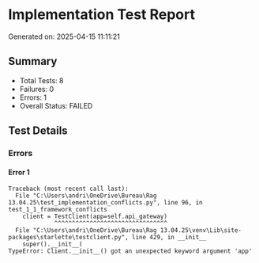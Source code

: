 # Implementation Test Report
Generated on: 2025-04-15 11:11:21

## Summary
- Total Tests: 8
- Failures: 0
- Errors: 1
- Overall Status: FAILED

## Test Details

### Errors

#### Error 1
```
Traceback (most recent call last):
  File "C:\Users\andri\OneDrive\Bureau\Rag 13.04.25\test_implementation_conflicts.py", line 96, in test_1_1_framework_conflicts
    client = TestClient(app=self.api_gateway)
             ^^^^^^^^^^^^^^^^^^^^^^^^^^^^^^^^
  File "C:\Users\andri\OneDrive\Bureau\Rag 13.04.25\venv\Lib\site-packages\starlette\testclient.py", line 429, in __init__
    super().__init__(
TypeError: Client.__init__() got an unexpected keyword argument 'app'

```
